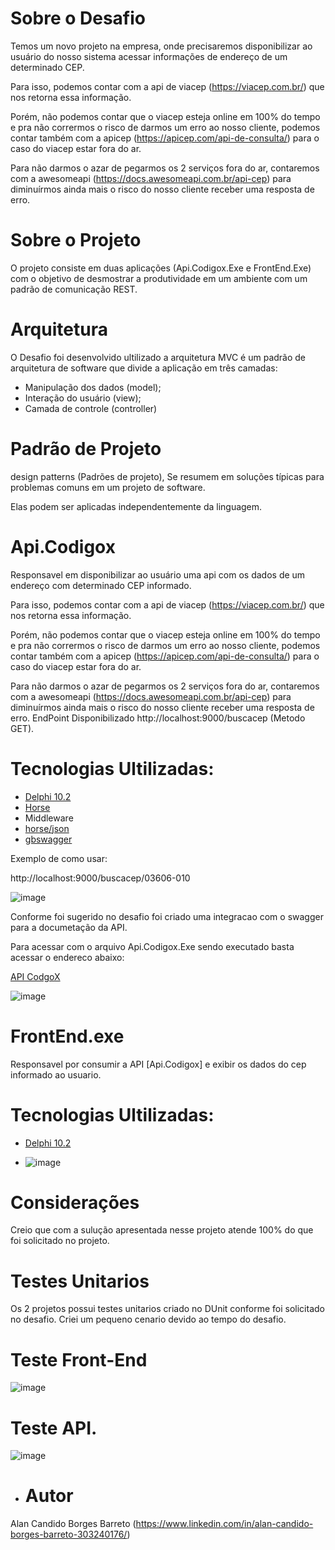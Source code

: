 # Sobre o Desafio
Temos um novo projeto na empresa, onde precisaremos disponibilizar ao usuário do nosso sistema acessar informações de endereço de um determinado CEP.

Para isso, podemos contar com a api de viacep (https://viacep.com.br/) que nos retorna essa informação.

Porém, não podemos contar que o viacep esteja online em 100% do tempo e pra não corrermos o risco de darmos um erro ao nosso cliente, podemos contar também com a apicep (https://apicep.com/api-de-consulta/) para o caso do viacep estar fora do ar.

Para não darmos o azar de pegarmos os 2 serviços fora do ar, contaremos com a awesomeapi (https://docs.awesomeapi.com.br/api-cep) para diminuírmos ainda mais o risco do nosso cliente receber uma resposta de erro.

# Sobre o Projeto
O projeto consiste em duas aplicações (Api.Codigox.Exe e FrontEnd.Exe) com o objetivo de desmostrar a produtividade em um ambiente com um padrão de comunicação REST.

# Arquitetura
O Desafio foi desenvolvido ultilizado a arquitetura MVC é um padrão de arquitetura de software que divide a aplicação em três camadas: 
- Manipulação dos dados (model); 
- Interação do usuário (view); 
- Camada de controle (controller)

# Padrão de Projeto
design patterns (Padrões de projeto), Se resumem em soluções típicas para problemas comuns em um projeto de software. 

Elas podem ser aplicadas independentemente da linguagem.

# Api.Codigox
Responsavel em disponibilizar ao usuário uma api com os dados de um endereço com determinado CEP informado.

Para isso, podemos contar com a api de viacep (https://viacep.com.br/) que nos retorna essa informação.

Porém, não podemos contar que o viacep esteja online em 100% do tempo e pra não corrermos o risco de darmos um erro ao nosso cliente, podemos contar também com a apicep (https://apicep.com/api-de-consulta/) para o caso do viacep estar fora do ar.

Para não darmos o azar de pegarmos os 2 serviços fora do ar, contaremos com a awesomeapi (https://docs.awesomeapi.com.br/api-cep) para diminuírmos ainda mais o risco do nosso cliente receber uma resposta de erro.
EndPoint Disponibilizado http://localhost:9000/buscacep (Metodo GET).

# Tecnologias Ultilizadas:
- [Delphi 10.2](https://www.embarcadero.com/br/products/delphi)
- [Horse](https://github.com/HashLoad/horse)
- Middleware
- [horse/json](https://github.com/HashLoad/jhonson)
- [gbswagger](https://github.com/gabrielbaltazar/gbswagger)

Exemplo de como usar: 

http://localhost:9000/buscacep/03606-010 

![image](https://github.com/user-attachments/assets/23863c87-f445-4209-8348-71e239d97ff8)

Conforme foi sugerido no desafio foi criado uma integracao com o swagger para a documetação da API.

Para acessar com o arquivo Api.Codigox.Exe sendo executado basta acessar o endereco abaixo:

[API CodgoX](http://localhost:9000/swagger/doc/html)

![image](https://github.com/user-attachments/assets/aea86650-058c-4430-a380-c6aa86d9e1c4)

# FrontEnd.exe
Responsavel por consumir a API [Api.Codigox] e exibir os dados do cep informado ao usuario.

# Tecnologias Ultilizadas:
- [Delphi 10.2](https://www.embarcadero.com/br/products/delphi)

- ![image](https://github.com/user-attachments/assets/20ade91f-11dc-40a6-ad4c-61c2311a85ff)

# Considerações
Creio que com a sulução apresentada nesse projeto atende 100% do que foi solicitado no projeto.

# Testes Unitarios
Os 2 projetos possui testes unitarios criado no DUnit conforme foi solicitado no desafio. Criei um pequeno cenario devido ao tempo do desafio.

# Teste Front-End
![image](https://github.com/user-attachments/assets/e8872b24-306f-4f36-8425-739e9df1fa7f)

# Teste API.
![image](https://github.com/user-attachments/assets/acef870b-f216-43f8-bf24-29621b1b9ea9)

- # Autor
Alan Candido Borges Barreto
(https://www.linkedin.com/in/alan-candido-borges-barreto-303240176/)


